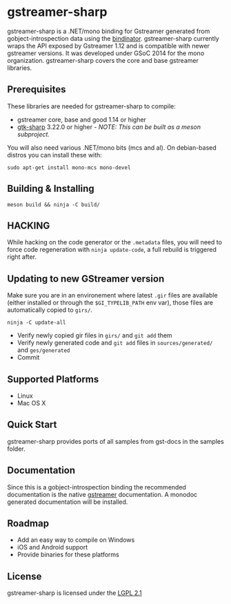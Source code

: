 gstreamer-sharp
=========

gstreamer-sharp is a .NET/mono binding for Gstreamer
generated from gobject-introspection data using the [bindinator].
gstreamer-sharp currently wraps the API exposed by Gstreamer 1.12
and is compatible with newer gstreamer versions. It was developed
under GSoC 2014 for the mono organization. gstreamer-sharp covers
the core and base gstreamer libraries.

Prerequisites
----
These libraries are needed for gstreamer-sharp to compile:
* gstreamer core, base and good 1.14 or higher
* [gtk-sharp] 3.22.0 or higher - *NOTE: This can be built as a meson subproject.*

You will also need various .NET/mono bits (mcs and al). On debian-based distros
you can install these with:

    sudo apt-get install mono-mcs mono-devel

Building & Installing
----

    meson build && ninja -C build/

HACKING
-------

While hacking on the code generator or the `.metadata` files, you will
need to force code regeneration with `ninja update-code`, a full rebuild
is triggered right after.

Updating to new GStreamer version
--------------------------------

Make sure you are in an environement where latest `.gir` files are available (either installed
or through the `$GI_TYPELIB_PATH` env var), those files are automatically copied to `girs/`.

    ninja -C update-all

* Verify newly copied gir files in `girs/` and `git add` them
* Verify newly generated code and `git add` files in `sources/generated/` and `ges/generated`
* Commit

Supported Platforms
----
* Linux
* Mac OS X

Quick Start
----
gstreamer-sharp provides ports of all samples from gst-docs in the samples folder.

Documentation
----

Since this is a gobject-introspection binding the recommended documentation is
the native [gstreamer] documentation. A monodoc generated documentation will be installed.

Roadmap
----
* Add an easy way to compile on Windows
* iOS and Android support
* Provide binaries for these platforms

License
----
gstreamer-sharp is licensed under the [LGPL 2.1](https://www.gnu.org/licenses/lgpl-2.1.html)

[bindinator]:https://github.com/GLibSharp/bindinator
[gtk-sharp]:https://github.com/GLibSharp/GtkSharp
[gstreamer]: http://gstreamer.freedesktop.org/data/doc/gstreamer/head/gstreamer/html/
